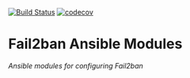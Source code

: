 [![Build Status](https://travis-ci.org/colin-nolan/fail2ban-ansible-modules.svg?branch=master)](https://travis-ci.org/colin-nolan/fail2ban-ansible-modules)
[![codecov](https://codecov.io/gh/colin-nolan/fail2ban-ansible-modules/branch/master/graph/badge.svg)](https://codecov.io/gh/colin-nolan/fail2ban-ansible-modules)

# Fail2ban Ansible Modules
_Ansible modules for configuring Fail2ban_ 
